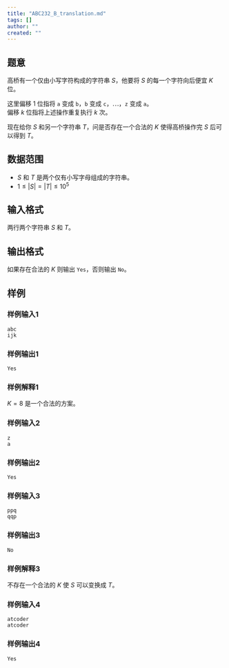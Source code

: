 ```yaml
---
title: "ABC232_B_translation.md"
tags: []
author: ""
created: ""
---
```


## 题意

高桥有一个仅由小写字符构成的字符串 $S$，他要将 $S$ 的每一个字符向后便宜 $K$ 位。

这里偏移 $1$ 位指将 `a` 变成 `b`，`b` 变成 `c`，$\cdots$，`z` 变成 `a`。  
偏移 $k$ 位指将上述操作重复执行 $k$ 次。

现在给你 $S$ 和另一个字符串 $T$，问是否存在一个合法的 $K$ 使得高桥操作完 $S$ 后可以得到 $T$。

## 数据范围

- $S$ 和 $T$ 是两个仅有小写字母组成的字符串。
- $1 \le |S|=|T| \le 10^5$

## 输入格式

两行两个字符串 $S$ 和 $T$。

## 输出格式

如果存在合法的 $K$ 则输出 `Yes`，否则输出 `No`。

## 样例

### 样例输入1

```plain
abc
ijk

```

### 样例输出1

```plain
Yes

```

### 样例解释1

$K = 8$ 是一个合法的方案。

### 样例输入2

```plain
z
a

```

### 样例输出2

```plain
Yes

```

### 样例输入3

```plain
ppq
qqp

```

### 样例输出3

```plain
No

```

### 样例解释3

不存在一个合法的 $K$ 使 $S$ 可以变换成 $T$。

### 样例输入4

```plain
atcoder
atcoder

```

### 样例输出4

```plain
Yes

```

